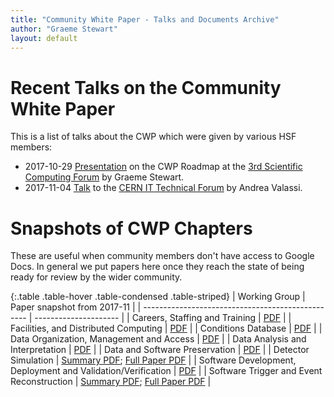 ```yaml
---
title: "Community White Paper - Talks and Documents Archive"
author: "Graeme Stewart"
layout: default
---
```


# Recent Talks on the Community White Paper

This is a list of talks about the CWP which were given by various HSF members:

* 2017-10-29 [Presentation](talks/HSF-CWP-SciCompForum3.pdf) on the CWP Roadmap at 
  the [3rd Scientific Computing Forum](https://indico.cern.ch/event/663273/) by Graeme Stewart.
* 2017-11-04 [Talk](talks/20171103-ITTF-HSFCWP-AV.pdf) to the [CERN IT Technical Forum](https://indico.cern.ch/event/658716/) by Andrea Valassi.

# Snapshots of CWP Chapters

These are useful when community members don't have access to Google Docs. In general we put papers here
once they reach the state of being ready for review by the wider community.

{:.table .table-hover .table-condensed .table-striped}
| Working Group                                     | Paper snapshot from 2017-11    |
| ------------------------------------------------- | --------------------- |
| Careers, Staffing and Training                    | [PDF](papers/2017-11/TrainingChapterCommunityWhitePaper.pdf) |
| Facilities, and Distributed Computing             | [PDF](papers/2017-11/Computing-Models-v2.pdf) |
| Conditions Database | [PDF](papers/2017-11/Conditions-DB-WG-WP.pdf) |
| Data Organization, Management and Access | [PDF](papers/2017-11/HSF-CWP-DM.pdf) |
| Data Analysis and Interpretation | [PDF](papers/2017-11/CWP-Analysis-WG-paper-draft.pdf) |
| Data and Software Preservation | [PDF](papers/2017-11/Data-and-Software-Preservation-WG-CWP-Chapter.pdf) |
| Detector Simulation | [Summary PDF](papers/2017-11/Detector-Simulation-WP-Executive-Summary.pdf); [Full Paper PDF](papers/2017-11/Detector-Simulation-White-Paper.pdf) |
| Software Development, Deployment and Validation/Verification | [PDF](papers/2017-11/CWP-WG-Software-development-Deployment-and-ValidationVerification.pdf) |
| Software Trigger and Event Reconstruction | [Summary PDF](papers/2017-11/Executive-summary-Software-trigger-and-event-reconstruction-CWP.pdf); [Full Paper PDF](papers/2017-11/Software-trigger-and-event-reconstruction-CWP.pdf) |
